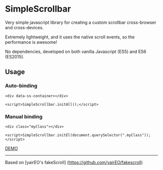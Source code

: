 # SimpleScrollbar
Very simple javascript library for creating a custom scrollbar cross-browser and cross-devices.

Extremely lightweight, and it uses the native scroll events, so the performance is awesome!

No dependencies, developed on both vanilla Javascript (ES5) and ES6 (ES2015).

## Usage
### Auto-binding
`<div data-ss-container></div>`

`<script>SimpleScrollbar.initAll();</script>`

### Manual binding
`<div class="myClass"></div>`

`<script>SimpleScrollbar.initEl(document.querySelector(".myClass"));</script>`

[DEMO](//buzinas.github.io/simple-scrollbar)


---

Based on [yairEO's fakeScroll] (https://github.com/yairEO/fakescroll)
